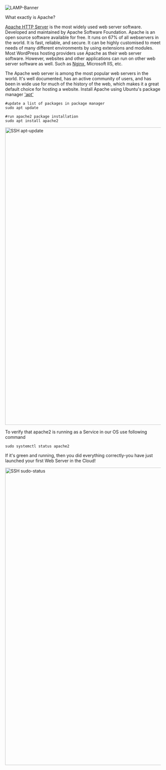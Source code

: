 ![LAMP-Banner](https://github.com/silviob99/Project-1-Web-Stack-Implementation-LAMP/assets/107585020/1d34113d-d252-47a3-b73a-c852567090a8)


What exactly is Apache?

[Apache HTTP Server](https://httpd.apache.org/) is the most widely used web server software. Developed and maintained by Apache Software Foundation. Apache is an open source software available for free. It runs on 67% of all webservers in the world. It is fast, reliable, and secure. It can be highly customised to meet needs of many different environments by using extensions and modules. Most WordPress hosting providers use Apache as their web server 
software. However, websites and other applications can run on other web server software as well. Such as [Nginx](https://docs.nginx.com/nginx/admin-guide/installing-nginx/installing-nginx-open-source/), Microsoft IIS, etc.

The Apache web server is among the most popular web servers in the world. It's well documented, has an active community of users, and has been in wide use for much of the history of the web, which makes it a great default choice for hosting a website. 
Install Apache using Ubuntu's package manager ['apt'](https://ubuntu.com/server/docs/package-management)

```
#update a list of packages in package manager
sudo apt update

#run apache2 package installation
sudo apt install apache2
```

<img width="960" alt="SSH apt-update" src="https://github.com/silviob99/Project-1-Web-Stack-Implementation-LAMP/assets/107585020/4afefaaf-4020-4ec1-b365-fc1fcac85a2c">


To verify that apache2 is running as a Service in our OS use following command

```
sudo systemctl status apache2
```

If it's green and running, then you did everything correctly-you have just launched your first Web Server in the Cloud!
  
<img width="960" alt="SSH sudo-status" src="https://github.com/silviob99/Project-1-Web-Stack-Implementation-LAMP/assets/107585020/ebc1bd57-1ee8-4d98-8ea7-1c8ba88c0698">




